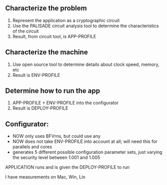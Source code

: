 ## Characterize the problem

1. Represent the application as a cryptographic circuit
2. Use the PALISADE circuit analysis tool to determine the characteristics of the circuit
3. Result, from circuit tool, is APP-PROFILE

## Characterize the machine

1. Use open source tool to determine details about clock speed, memory, etc
2. Result is ENV-PROFILE

## Determine how to run the app

1. APP-PROFILE + ENV-PROFILE into the configurator
2. Result is DEPLOY-PROFILE

## Configurator:

- NOW only uses BFVrns, but could use any
- NOW does not take ENV-PROFILE into account at all; will need this for parallels and cores
- generates 5 different possible configuration parameter sets, just varying the security level
between 1.001 and 1.005

APPLICATION runs and is given the DEPLOY-PROFILE to run

I have measurements on Mac, Win, Lin

